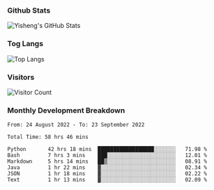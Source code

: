 ### Github Stats
![Yisheng's GitHub Stats](https://github-readme-stats.vercel.app/api?username=gongyisheng&count_private=true&show_icons=true)
### Tog Langs
![Top Langs](https://github-readme-stats.vercel.app/api/top-langs/?username=gongyisheng&layout=compact)
### Visitors
![Visitor Count](https://profile-counter.glitch.me/gongyisheng/count.svg)
### Monthly Development Breakdown
<!--START_SECTION:waka-->

```text
From: 24 August 2022 - To: 23 September 2022

Total Time: 58 hrs 46 mins

Python       42 hrs 18 mins  ██████████████████░░░░░░░   71.98 %
Bash         7 hrs 3 mins    ███░░░░░░░░░░░░░░░░░░░░░░   12.01 %
Markdown     5 hrs 14 mins   ██▒░░░░░░░░░░░░░░░░░░░░░░   08.91 %
Java         1 hr 22 mins    ▓░░░░░░░░░░░░░░░░░░░░░░░░   02.34 %
JSON         1 hr 18 mins    ▓░░░░░░░░░░░░░░░░░░░░░░░░   02.22 %
Text         1 hr 13 mins    ▓░░░░░░░░░░░░░░░░░░░░░░░░   02.09 %
```

<!--END_SECTION:waka-->
